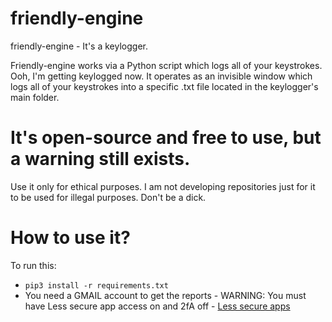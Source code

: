 # friendly-engine
friendly-engine - It's a keylogger.

Friendly-engine works via a Python script which logs all of your keystrokes. Ooh, I'm getting keylogged now.
It operates as an invisible window which logs all of your keystrokes into a specific .txt file located in the keylogger's main folder.

# It's open-source and free to use, but a warning still exists.
Use it only for ethical purposes. I am not developing repositories just for it to be used for illegal purposes. Don't be a dick.

# How to use it?
To run this:
- `pip3 install -r requirements.txt`
- You need a GMAIL account to get the reports - WARNING: You must have Less secure app access on and 2fA off - [Less secure apps](https://myaccount.google.com/lesssecureapps?pli=1)
